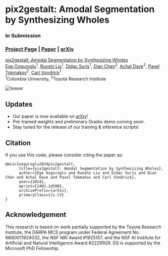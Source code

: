 # pix2gestalt: Amodal Segmentation by Synthesizing Wholes
### In Submission
### [Project Page](https://gestalt.cs.columbia.edu/)  | [Paper](https://arxiv.org/pdf/2401.14398.pdf) | [arXiv](https://arxiv.org/abs/2401.14398)

[pix2gestalt: Amodal Segmentation by Synthesizing Wholes](https://gestalt.cs.columbia.edu/)  
 [Ege Ozguroglu](https://egeozguroglu.github.io/)<sup>1</sup>, [Ruoshi Liu](https://ruoshiliu.github.io/)<sup>1</sup>, [Dídac Surís](https://www.didacsuris.com/)<sup>1</sup>, [Dian Chen](https://scholar.google.com/citations?user=zdAyna8AAAAJ&hl=en)<sup>2</sup>, [Achal Dave](https://www.achaldave.com/)<sup>2</sup>, [Pavel Tokmakov](https://pvtokmakov.github.io/home/)<sup>2</sup>, [Carl Vondrick](https://www.cs.columbia.edu/~vondrick/)<sup>1</sup> <br>
 <sup>1</sup>Columbia University, <sup>2</sup>Toyota Research Institute


![teaser](./assets/teaser.gif "Teaser")

## Updates
- Our paper is now available on [arXiv](https://arxiv.org/abs/2401.14398)! 
- Pre-trained weights and preliminary Gradio demo coming soon.
- Stay tuned for the release of our training & inference scripts!

## Citation
If you use this code, please consider citing the paper as:
```
@misc{ozguroglu2024pix2gestalt,
      title={pix2gestalt: Amodal Segmentation by Synthesizing Wholes}, 
      author={Ege Ozguroglu and Ruoshi Liu and Dídac Surís and Dian Chen and Achal Dave and Pavel Tokmakov and Carl Vondrick},
      year={2024},
      eprint={2401.14398},
      archivePrefix={arXiv},
      primaryClass={cs.CV}
}
```

##  Acknowledgement
This research is based on work partially supported by the Toyota Research Institute, the DARPA MCS program under Federal Agreement No. N660011924032, the NSF NRI Award \#1925157, and the NSF AI Institute for Artificial and Natural Intelligence Award \#2229929. DS is supported by the Microsoft PhD Fellowship.